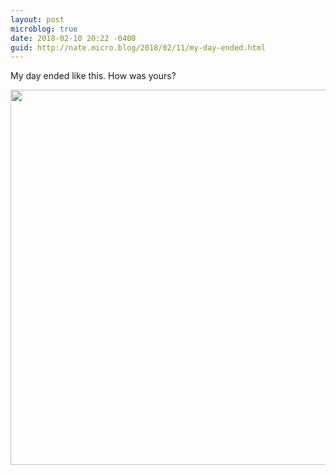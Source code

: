 ```yaml
---
layout: post
microblog: true
date: 2018-02-10 20:22 -0400
guid: http://nate.micro.blog/2018/02/11/my-day-ended.html
---
```

My day ended like this. How was yours?

<img src="http://nate.micro.blog/uploads/2018/4b612acebd.jpg" width="600" height="600" />

